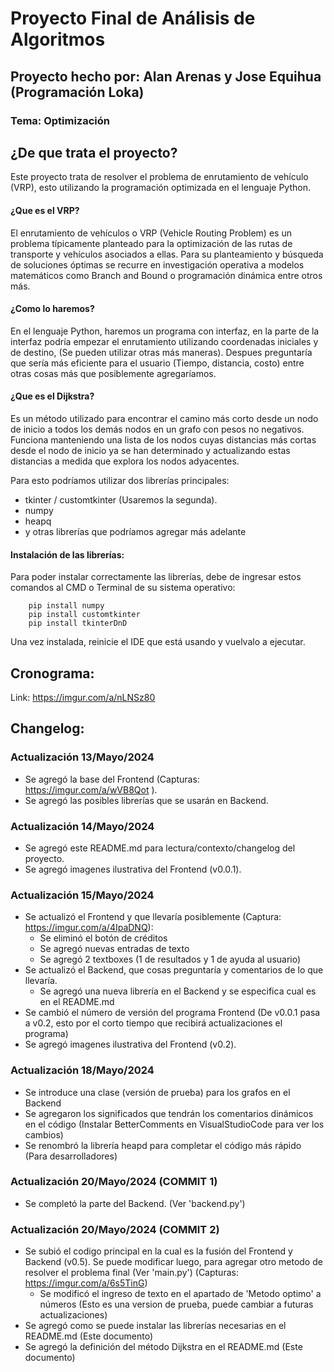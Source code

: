 # Proyecto Final de Análisis de Algoritmos
## Proyecto hecho por: Alan Arenas y Jose Equihua (Programación Loka)
### Tema: Optimización

## ¿De que trata el proyecto?
Este proyecto trata de resolver el problema de enrutamiento de vehículo (VRP), esto utilizando la programación optimizada en el lenguaje Python.

#### ¿Que es el VRP?
El enrutamiento de vehículos o VRP (Vehicle Routing Problem) es un problema típicamente planteado para la optimización de las rutas de transporte y vehículos
asociados a ellas. Para su planteamiento y búsqueda de soluciones óptimas se recurre en investigación operativa a modelos matemáticos como Branch and
Bound o programación dinámica entre otros más.

#### ¿Como lo haremos?
En el lenguaje Python, haremos un programa con interfaz, en la parte de la interfaz podría empezar el enrutamiento utilizando coordenadas iniciales y de destino,
(Se pueden utilizar otras más maneras). Despues preguntaría que sería más eficiente para el usuario (Tiempo, distancia, costo) entre otras cosas más que posiblemente
agregaríamos.

#### ¿Que es el Dijkstra?
Es un método utilizado para encontrar el camino más corto desde un nodo de inicio a todos los demás nodos en un grafo con pesos no negativos. Funciona manteniendo una
lista de los nodos cuyas distancias más cortas desde el nodo de inicio ya se han determinado y actualizando estas distancias a medida que explora los nodos adyacentes. 

Para esto podríamos utilizar dos librerías principales:
  - tkinter / customtkinter (Usaremos la segunda).
  - numpy
  - heapq
  - y otras librerías que podríamos agregar más adelante

#### Instalación de las librerías:
Para poder instalar correctamente las librerías, debe de ingresar estos comandos al CMD o Terminal de su sistema operativo:
```
    pip install numpy
    pip install customtkinter
    pip install tkinterDnD
```
Una vez instalada, reinicie el IDE que está usando y vuelvalo a ejecutar.

## Cronograma:

Link: https://imgur.com/a/nLNSz80

## Changelog:
### Actualización 13/Mayo/2024
  - Se agregó la base del Frontend (Capturas: https://imgur.com/a/wVB8Qot ).
  - Se agregó las posibles librerías que se usarán en Backend.

### Actualización 14/Mayo/2024
  - Se agregó este README.md para lectura/contexto/changelog del proyecto.
  - Se agregó imagenes ilustrativa del Frontend (v0.0.1).

### Actualización 15/Mayo/2024
  - Se actualizó el Frontend y que llevaría posiblemente (Captura: https://imgur.com/a/4IpaDNQ):
      * Se eliminó el botón de créditos
      * Se agregó nuevas entradas de texto
      * Se agregó 2 textboxes (1 de resultados y 1 de ayuda al usuario)
  - Se actualizó el Backend, que cosas preguntaría y comentarios de lo que llevaría.
      * Se agregó una nueva librería en el Backend y se especifica cual es en el README.md
  - Se cambió el número de versión del programa Frontend (De v0.0.1 pasa a v0.2, esto por el corto tiempo que recibirá actualizaciones el programa)
  - Se agregó imagenes ilustrativa del Frontend (v0.2).

### Actualización 18/Mayo/2024
  - Se introduce una clase (versión de prueba) para los grafos en el Backend
  - Se agregaron los significados que tendrán los comentarios dinámicos en el código (Instalar BetterComments en VisualStudioCode para ver los cambios)
  - Se renombró la librería heapd para completar el código más rápido (Para desarrolladores)

### Actualización 20/Mayo/2024 (COMMIT 1)
  - Se completó la parte del Backend. (Ver 'backend.py')

### Actualización 20/Mayo/2024 (COMMIT 2)
  - Se subió el codigo principal en la cual es la fusión del Frontend y Backend (v0.5). Se puede modificar luego, para agregar otro metodo de resolver el problema
    final (Ver 'main.py') (Capturas: https://imgur.com/a/6s5TinG)
      * Se modificó el ingreso de texto en el apartado de 'Metodo optimo' a números (Esto es una version de prueba, puede cambiar a futuras actualizaciones)
  - Se agregó como se puede instalar las librerías necesarias en el README.md (Este documento)
  - Se agregó la definición del método Dijkstra en el README.md (Este documento)
